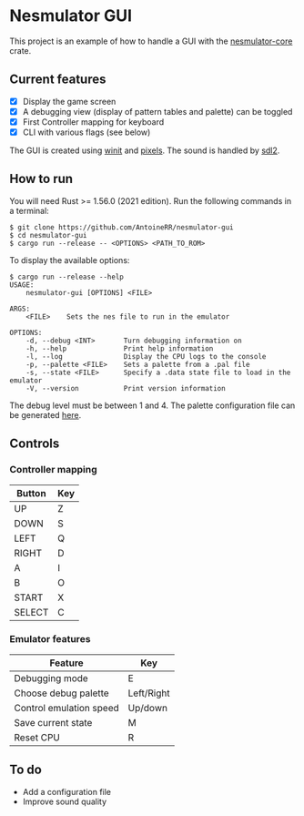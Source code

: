 # Nesmulator GUI

This project is an example of how to handle a GUI with the [nesmulator-core](https://github.com/AntoineRR/nesmulator-core) crate.

## Current features

* [X] Display the game screen
* [X] A debugging view (display of pattern tables and palette) can be toggled
* [X] First Controller mapping for keyboard
* [X] CLI with various flags (see below)

The GUI is created using [winit](https://github.com/rust-windowing/winit) and [pixels](https://github.com/parasyte/pixels).
The sound is handled by [sdl2](https://github.com/Rust-SDL2/rust-sdl2).

## How to run

You will need Rust >= 1.56.0 (2021 edition).
Run the following commands in a terminal:

```
$ git clone https://github.com/AntoineRR/nesmulator-gui
$ cd nesmulator-gui
$ cargo run --release -- <OPTIONS> <PATH_TO_ROM>
```

To display the available options:

```
$ cargo run --release --help
USAGE:
    nesmulator-gui [OPTIONS] <FILE>

ARGS:
    <FILE>    Sets the nes file to run in the emulator

OPTIONS:
    -d, --debug <INT>       Turn debugging information on
    -h, --help              Print help information
    -l, --log               Display the CPU logs to the console
    -p, --palette <FILE>    Sets a palette from a .pal file
    -s, --state <FILE>      Specify a .data state file to load in the emulator
    -V, --version           Print version information
```

The debug level must be between 1 and 4.
The palette configuration file can be generated [here](https://bisqwit.iki.fi/utils/nespalette.php).

## Controls

### Controller mapping

| Button | Key |
| ------ | --- |
| UP     | Z   |
| DOWN   | S   |
| LEFT   | Q   |
| RIGHT  | D   |
| A      | I   |
| B      | O   |
| START  | X   |
| SELECT | C   |

### Emulator features

| Feature                 | Key        |
| ----------------------- | ---------- |
| Debugging mode          | E          |
| Choose debug palette    | Left/Right |
| Control emulation speed | Up/down    |
| Save current state      | M          |
| Reset CPU               | R          |

## To do

* Add a configuration file
* Improve sound quality